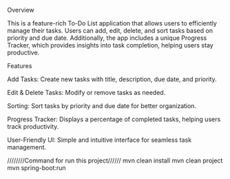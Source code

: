 Overview

This is a feature-rich To-Do List application that allows users to efficiently manage their tasks. Users can add, edit, delete, and sort tasks based on priority and due date. Additionally, the app includes a unique Progress Tracker, which provides insights into task completion, helping users stay productive.

Features

Add Tasks: Create new tasks with title, description, due date, and priority.

Edit & Delete Tasks: Modify or remove tasks as needed.

Sorting: Sort tasks by priority and due date for better organization.

Progress Tracker: Displays a percentage of completed tasks, helping users track productivity.

User-Friendly UI: Simple and intuitive interface for seamless task management.



////////Command for run this project//////
mvn clean install
mvn clean project
mvn spring-boot:run


